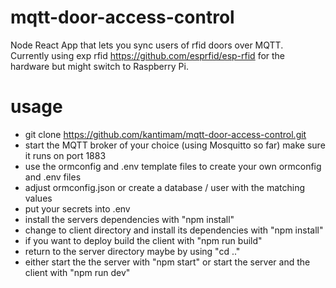 # mqtt-door-access-control
Node React App that lets you sync users of rfid doors over MQTT.   
Currently using exp rfid https://github.com/esprfid/esp-rfid for the hardware but might switch to Raspberry Pi.


# usage
- git clone https://github.com/kantimam/mqtt-door-access-control.git  
- start the MQTT broker of your choice (using Mosquitto so far) make sure it runs on port 1883  
- use the ormconfig and .env template files to create your own ormconfig and .env files
- adjust ormconfig.json or create a database / user with the matching values
- put your secrets into .env
- install the servers dependencies with "npm install"
- change to client directory and install its dependencies with "npm install"
- if you want to deploy build the client with "npm run build"
- return to the server directory maybe by using "cd .."
- either start the the server with "npm start" or start the server and the client with "npm run dev"



